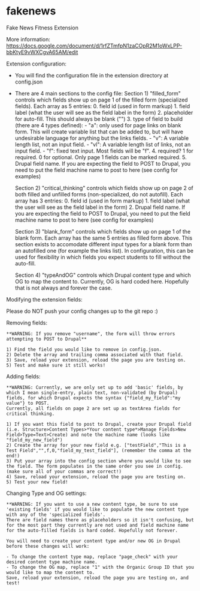 # fakenews

Fake News Fitness Extension

More information: 
https://docs.google.com/document/d/1rfZTmfpN1zaCOpR2M1oWxLPP-bbKtyE9vWXCgvA65AM/edit

Extension configuration:

- You will find the configuration file in the extension directory at config.json
- There are 4 main sections to the config file:
	Section 1) "filled_form" controls which fields show up on page 1 of the filled form (specialized fields). Each array as 5 entries:
		0. field id (used in form markup)
		1. field label (what the user will see as the field label in the form)
		2. placeholder for auto-fill. This should always be blank ("")
		3. type of field to build (there are 4 types defined):
			- "a": only used for page links on blank form. This will create variable list that can be added to, but will have undesirable language for anything but the links fields.
			- "v": A variable length list, not an input field.
			- "vl": A variable length list of links, not an input field.
			- "f": fixed text input. Most fields will be "f".
		4. required? 1 for required. 0 for optional. Only page 1 fields can be marked required.
		5. Drupal field name. If you are expecting the field to POST to Drupal, you need to put the field machine name to post to here (see config for examples)
		
	Section 2) "critical_thinking" controls which fields show up on page 2 of both filled and unfilled forms (non-specialized, do not autofill). Each array has 3 entries:
		0. field id (used in form markup)
		1. field label (what the user will see as the field label in the form)
		2. Drupal field name. If you are expecting the field to POST to Drupal, you need to put the field machine name to post to here (see config for examples)
	
	Section 3) "blank_form" controls which fields show up on page 1 of the blank form. Each array has the same 5 entries as filled form above. This section exists to accomodate different input types for a blank form than an autofilled one (for example the links list).
	  In configuration, this can be used for flexibility in which fields you expect students to fill without the auto-fill.
	
	Section 4) "typeAndOG" controls which Drupal content type and which OG to map the content to. Currently, OG is hard coded here. Hopefully that is not always and forever the case.

Modifying the extension fields:

Please do NOT push your config changes up to the git repo :)

Removing fields:

	**WARNING: If you remove "username", the form will throw errors attempting to POST to Drupal**

	1) Find the field you would like to remove in config.json.
	2) Delete the array and trailing comma associated with that field.
	3) Save, reload your extension, reload the page you are testing on.
	5) Test and make sure it still works!
	
Adding fields:

	**WARNING: Currently, we are only set up to add 'basic' fields, by which I mean single-entry, plain text, non-validated (by Drupal) fields, for which Drupal expects the syntax {"field_my_field":"my value"} to POST.
	Currently, all fields on page 2 are set up as textArea fields for critical thinking.

	1) If you want this field to post to Drupal, create your Drupal field (i.e. Structure>Content Types>*Your content type*>Manage Fields>New Field>Type=Text>Create) and note the machine name (looks like "field_my_new_field")
	2) Create the array for your new field e.g. ["testField","This is a Test Field","",f,0,"field_my_test_field"], (remember the comma at the end!)
	3) Put your array into the config section where you would like to see the field. The form populates in the same order you see in config. (make sure all of your commas are correct!)
	4) Save, reload your extension, reload the page you are testing on.
	5) Test your new field!

Changing Type and OG settings:

	**WARNING: If you want to use a new content type, be sure to use 'existing fields' if you would like to populate the new content type with any of the 'specialized fields'.
	There are field names there as placeholders so it isn't confusing, but for the most part they currently are not used and field machine name for the auto-filled fields is hard coded. Hopefully not forever.

	You will need to create your content type and/or new OG in Drupal before these changes will work:

	- To change the content type map, replace "page_check" with your desired content type machine name.
	- To change the OG map, replace "1" with the Organic Group ID that you would like to map the content to.
	Save, reload your extension, reload the page you are testing on, and test!

	